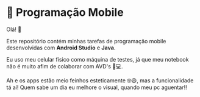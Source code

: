 # 📱 Programação Mobile

Olá! 👋

Este repositório contém minhas tarefas de programação mobile desenvolvidas com **Android Studio** e **Java**. 

Eu uso meu celular físico como máquina de testes, já que meu notebook não é muito afim de colaborar com AVD's 📲💻.

Ah e os apps estão meio feinhos esteticamente 🤓😃, mas a funcionalidade tá aí! Quem sabe um dia eu melhore o visual, quando meu pc aguentar!!

